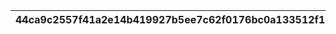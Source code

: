 |44ca9c2557f41a2e14b419927b5ee7c62f0176bc0a133512f1dfa8296d8f86b2|342f751c85d7ced6bf5d4d32917984033732092783066ea32accbc35c6bac0a7|2b522a4b0770f887bcd3c543efcec0add02e061dfd7d5bed7c4b7e9b6e57b510|e437272ae2f627358e98d07c356016f6e453b352a62837a5a755734dd87ae8d3|e2bdf3cee92476bceac81224ac267c0be0923964e898df42d90acf3824a2215b|
| --- | --- | --- | --- | --- |